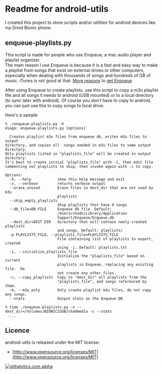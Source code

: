 <!-- tips on markdown http://stackoverflow.com/questions/10240125/working-with-readme-md-on-github-com -->
<!-- live preview of github markdown: http://tmpvar.com/markdown.html -->

Readme for android-utils
========================

I created this project to store scripts and/or utilities for android devices like my Droid Bionic phone.


enqueue-playlists.py
--------------------

This script is made for people who use Enqueue, a mac audio player and playlist organizer.  
The main reason I use Enqueue is because it is a fast and easy way to make a playlist from songs that 
exist on external drives or other computers, especially when dealing with thousands of songs and 
hundreds of GB of music. iTunes is not good at that.  [More 
reasons](http://www.macworld.com/article/1167567/enqueue_plays_audio_files_that_itunes_cant_handle.html)
to [get Enqueue](https://itunes.apple.com/us/app/enqueue/id493119959?mt=12)

After using Enqueue to create playlists, use this script to copy a m3u playlist file and all songs
it needs to android (USB mounted) or to a local directory (to sync later with android).  Of course
you don't have to copy to android, you can just use this to copy songs to local drive.


Here's a sample 

	% ./enqueue-playlists.py -h
	Usage: enqueue-playlists.py [options]

	  Creates playlist m3u files from enqueue db, writes m3u files to output
	directory, and copies all  songs needed in m3u files to same output directory.
	Only playlists listed in "playlists_file" will be created in output directory.
	It's best to create initial "playlists_file" with -i, then edit file
	commenting out playlists to skip, then invoke again with -c to copy.

	Options:
	  -h, --help            show this help message and exit
	  -v, --verbose         returns verbose output
	  --erase_unused        Erase files in dest_dir that are not used by m3u
	                        playlists
	  --skip_empty_playlists
	                        Skip playlists that have 0 songs
	  --db_file=DB_FILE     Enqueue db file. Default:
	                        /Users/chadn/Library/Application
	                        Support/Enqueue/Enqueue.db
	  --dest_dir=DEST_DIR   directory that will contain newly created playlists
	                        and songs. Default: playlists/
	  -p PLAYLISTS_FILE, --playlists_file=PLAYLISTS_FILE
	                        File containing list of playlists to export, created
	                        using -i. Default: playlists.txt
	  -i, --initialize_playlists_file
	                        Initialize the "playlists_file" based on current
	                        playlists in Enqueue, replacing any existing file.  Do
	                        not create any other files.
	  -c, --copy_playlists  Copy to "dest_dir" all playlists from the
	                        "playlists_file", and songs referenced by them.
	  -m, --m3u_only        Only create playlist m3u files, do not copy any songs.
	  --stats               Output stats on the Enqueue DB
	
	% time ./enqueue-playlists.py -v --dest_dir=/Volumes/BIONIC32GB/chadmedia -c --stats
	 ....


## Licence

android-utils is released under the MIT license:

* [http://www.opensource.org/licenses/MIT](http://www.opensource.org/licenses/MIT)


[![githalytics.com alpha](https://cruel-carlota.pagodabox.com/d6b93797ab1d55576a6f0d2a6f36beca "githalytics.com")](http://githalytics.com/chadn/android-utils)
